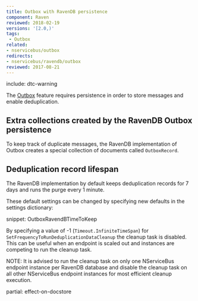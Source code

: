 ```yaml
---
title: Outbox with RavenDB persistence
component: Raven
reviewed: 2018-02-19
versions: '[2.0,)'
tags:
 - Outbox
related:
- nservicebus/outbox
redirects:
- nservicebus/ravendb/outbox
reviewed: 2017-08-21
---
```


include: dtc-warning

The [Outbox](/nservicebus/outbox) feature requires persistence in order to store messages and enable deduplication.


## Extra collections created by the RavenDB Outbox persistence

To keep track of duplicate messages, the RavenDB implementation of Outbox creates a special collection of documents called `OutboxRecord`.


## Deduplication record lifespan

The RavenDB implementation by default keeps deduplication records for 7 days and runs the purge every 1 minute.

These default settings can be changed by specifying new defaults in the settings dictionary:

snippet: OutboxRavendBTimeToKeep

By specifying a value of -1 (`Timeout.InfiniteTimeSpan`) for `SetFrequencyToRunDeduplicationDataCleanup` the cleanup task is disabled. This can be useful when an endpoint is scaled out and instances are competing to run the cleanup task.

NOTE: It is advised to run the cleanup task on only one NServiceBus endpoint instance per RavenDB database and disable the cleanup task on all other NServiceBus endpoint instances for most efficient cleanup execution.

partial: effect-on-docstore

